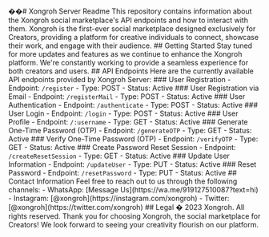 ��#   X o n g r o h   S e r v e r   R e a d m e 
 
 
 
 T h i s   r e p o s i t o r y   c o n t a i n s   i n f o r m a t i o n   a b o u t   t h e   X o n g r o h   s o c i a l   m a r k e t p l a c e ' s   A P I   e n d p o i n t s   a n d   h o w   t o   i n t e r a c t   w i t h   t h e m .   X o n g r o h   i s   t h e   f i r s t - e v e r   s o c i a l   m a r k e t p l a c e   d e s i g n e d   e x c l u s i v e l y   f o r   C r e a t o r s ,   p r o v i d i n g   a   p l a t f o r m   f o r   c r e a t i v e   i n d i v i d u a l s   t o   c o n n e c t ,   s h o w c a s e   t h e i r   w o r k ,   a n d   e n g a g e   w i t h   t h e i r   a u d i e n c e . 
 
 
 
 # #   G e t t i n g   S t a r t e d 
 
 
 
 S t a y   t u n e d   f o r   m o r e   u p d a t e s   a n d   f e a t u r e s   a s   w e   c o n t i n u e   t o   e n h a n c e   t h e   X o n g r o h   p l a t f o r m .   W e ' r e   c o n s t a n t l y   w o r k i n g   t o   p r o v i d e   a   s e a m l e s s   e x p e r i e n c e   f o r   b o t h   c r e a t o r s   a n d   u s e r s . 
 
 
 
 # #   A P I   E n d p o i n t s 
 
 
 
 H e r e   a r e   t h e   c u r r e n t l y   a v a i l a b l e   A P I   e n d p o i n t s   p r o v i d e d   b y   X o n g r o h   S e r v e r : 
 
 
 
 # # #   U s e r   R e g i s t r a t i o n 
 
 
 
 -   * * E n d p o i n t : * *   ` / r e g i s t e r ` 
 
 -   * * T y p e : * *   P O S T 
 
 -   * * S t a t u s : * *   A c t i v e 
 
 
 
 # # #   U s e r   R e g i s t r a t i o n   v i a   E m a i l 
 
 
 
 -   * * E n d p o i n t : * *   ` / r e g i s t e r M a i l ` 
 
 -   * * T y p e : * *   P O S T 
 
 -   * * S t a t u s : * *   A c t i v e 
 
 
 
 # # #   U s e r   A u t h e n t i c a t i o n 
 
 
 
 -   * * E n d p o i n t : * *   ` / a u t h e n t i c a t e ` 
 
 -   * * T y p e : * *   P O S T 
 
 -   * * S t a t u s : * *   A c t i v e 
 
 
 
 # # #   U s e r   L o g i n 
 
 
 
 -   * * E n d p o i n t : * *   ` / l o g i n ` 
 
 -   * * T y p e : * *   P O S T 
 
 -   * * S t a t u s : * *   A c t i v e 
 
 
 
 # # #   U s e r   P r o f i l e 
 
 
 
 -   * * E n d p o i n t : * *   ` / : u s e r n a m e ` 
 
 -   * * T y p e : * *   G E T 
 
 -   * * S t a t u s : * *   A c t i v e 
 
 
 
 # # #   G e n e r a t e   O n e - T i m e   P a s s w o r d   ( O T P ) 
 
 
 
 -   * * E n d p o i n t : * *   ` / g e n e r a t e O T P ` 
 
 -   * * T y p e : * *   G E T 
 
 -   * * S t a t u s : * *   A c t i v e 
 
 
 
 # # #   V e r i f y   O n e - T i m e   P a s s w o r d   ( O T P ) 
 
 
 
 -   * * E n d p o i n t : * *   ` / v e r i f y O T P ` 
 
 -   * * T y p e : * *   G E T 
 
 -   * * S t a t u s : * *   A c t i v e 
 
 
 
 # # #   C r e a t e   P a s s w o r d   R e s e t   S e s s i o n 
 
 
 
 -   * * E n d p o i n t : * *   ` / c r e a t e R e s e t S e s s i o n ` 
 
 -   * * T y p e : * *   G E T 
 
 -   * * S t a t u s : * *   A c t i v e 
 
 
 
 # # #   U p d a t e   U s e r   I n f o r m a t i o n 
 
 
 
 -   * * E n d p o i n t : * *   ` / u p d a t e U s e r ` 
 
 -   * * T y p e : * *   P U T 
 
 -   * * S t a t u s : * *   A c t i v e 
 
 
 
 # # #   R e s e t   P a s s w o r d 
 
 
 
 -   * * E n d p o i n t : * *   ` / r e s e t P a s s w o r d ` 
 
 -   * * T y p e : * *   P U T 
 
 -   * * S t a t u s : * *   A c t i v e 
 
 
 
 # #   C o n t a c t   I n f o r m a t i o n 
 
 
 
 F e e l   f r e e   t o   r e a c h   o u t   t o   u s   t h r o u g h   t h e   f o l l o w i n g   c h a n n e l s : 
 
 
 
 -   W h a t s A p p :   [ M e s s a g e   U s ] ( h t t p s : / / w a . m e / 9 1 9 1 2 7 5 1 0 0 8 7 ? t e x t = h i ) 
 
 -   I n s t a g r a m :   [ @ x o n g r o h ] ( h t t p s : / / i n s t a g r a m . c o m / x o n g r o h ) 
 
 -   T w i t t e r :   [ @ x o n g r o h ] ( h t t p s : / / t w i t t e r . c o m / x o n g r o h ) 
 
 
 
 # #   L e g a l 
 
 
 
 �   2 0 2 3   X o n g r o h .   A l l   r i g h t s   r e s e r v e d . 
 
 
 
 T h a n k   y o u   f o r   c h o o s i n g   X o n g r o h ,   t h e   s o c i a l   m a r k e t p l a c e   f o r   C r e a t o r s !   W e   l o o k   f o r w a r d   t o   s e e i n g   y o u r   c r e a t i v i t y   f l o u r i s h   o n   o u r   p l a t f o r m . 
 
 
